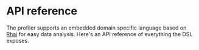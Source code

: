# API reference

The profiler supports an embedded domain specific language based on [Rhai](https://rhai.rs)
for easy data analysis. Here's an API reference of everything the DSL exposes.
